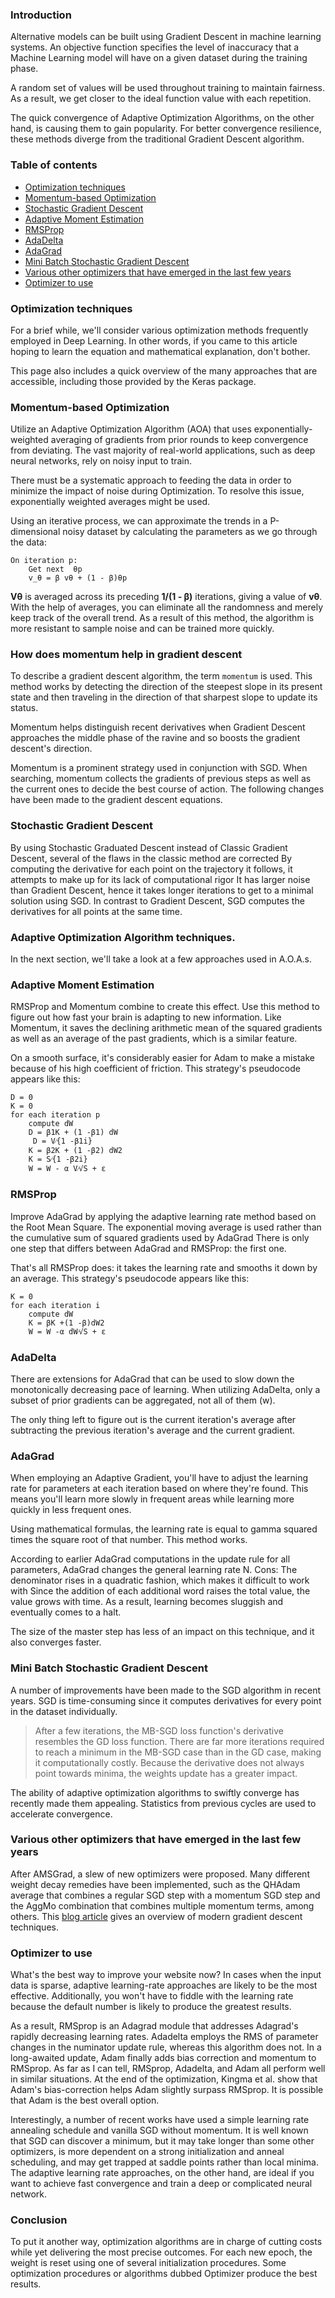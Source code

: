### Introduction
Alternative models can be built using Gradient Descent in machine learning systems. An objective function specifies the level of inaccuracy that a Machine Learning model will have on a given dataset during the training phase.

A random set of values will be used throughout training to maintain fairness. As a result, we get closer to the ideal function value with each repetition.

The quick convergence of Adaptive Optimization Algorithms, on the other hand, is causing them to gain popularity. For better convergence resilience, these methods diverge from the traditional Gradient Descent algorithm.
### Table of contents
- [Optimization techniques](#optimization-techniques)
- [Momentum-based Optimization](#momentum-based-optimization)
- [Stochastic Gradient Descent](#stochastic-gradient-descent)
- [Adaptive Moment Estimation](#adaptive-moment-estimation)
- [RMSProp](#rmsprop)
- [AdaDelta](#adadelta)
- [AdaGrad](#adagrad)
- [Mini Batch Stochastic Gradient Descent](#mini-batch-stochastic-gradient-descent)
- [Various other optimizers that have emerged in the last few years](#various-other-optimizers-that-have-emerged-in-the-last-few-years)
- [Optimizer to use](#optimizer-to-use)
### Optimization techniques
For a brief while, we'll consider various optimization methods frequently employed in Deep Learning. In other words, if you came to this article hoping to learn the equation and mathematical explanation, don't bother. 

This page also includes a quick overview of the many approaches that are accessible, including those provided by the Keras package.
### Momentum-based Optimization
Utilize an Adaptive Optimization Algorithm (AOA) that uses exponentially-weighted averaging of gradients from prior rounds to keep convergence from deviating. The vast majority of real-world applications, such as deep neural networks, rely on noisy input to train. 

There must be a systematic approach to feeding the data in order to minimize the impact of noise during Optimization. To resolve this issue, exponentially weighted averages might be used.

Using an iterative process, we can approximate the trends in a P-dimensional noisy dataset by calculating the parameters as we go through the data:
```
On iteration p:
    Get next  θp 
    v_θ = β vθ + (1 - β)θp
```
**Vθ** is averaged across its preceding **1/(1 - β)** iterations, giving a value of **vθ**. With the help of averages, you can eliminate all the randomness and merely keep track of the overall trend. As a result of this method, the algorithm is more resistant to sample noise and can be trained more quickly.
### How does momentum help in gradient descent
To describe a gradient descent algorithm, the term `momentum` is used. This method works by detecting the direction of the steepest slope in its present state and then traveling in the direction of that sharpest slope to update its status.

Momentum helps distinguish recent derivatives when Gradient Descent approaches the middle phase of the ravine and so boosts the gradient descent's direction.

Momentum is a prominent strategy used in conjunction with SGD. When searching, momentum collects the gradients of previous steps as well as the current ones to decide the best course of action. The following changes have been made to the gradient descent equations.

###  Stochastic Gradient Descent 
By using Stochastic Graduated Descent instead of Classic Gradient Descent, several of the flaws in the classic method are corrected By computing the derivative for each point on the trajectory it follows, it attempts to make up for its lack of computational rigor It has larger noise than Gradient Descent, hence it takes longer iterations to get to a minimal solution using SGD. In contrast to Gradient Descent, SGD computes the derivatives for all points at the same time.
### Adaptive Optimization Algorithm techniques.
In the next section, we'll take a look at a few approaches used in A.O.A.s.
### Adaptive Moment Estimation
RMSProp and Momentum combine to create this effect. Use this method to figure out how fast your brain is adapting to new information. Like Momentum, it saves the declining arithmetic mean of the squared gradients as well as an average of the past gradients, which is a similar feature.

On a smooth surface, it's considerably easier for Adam to make a mistake because of his high coefficient of friction. This strategy's pseudocode appears like this:
```
D = 0
K = 0
for each iteration p
    compute dW
    D = β1K + (1 -β1) dW
     D = V⁄{1 -β1i}
    K = β2K + (1 -β2) dW2
    K = S⁄{1 -β2i}
    W = W - α V⁄√S + ε
```
### RMSProp
Improve AdaGrad by applying the adaptive learning rate method based on the Root Mean Square. The exponential moving average is used rather than the cumulative sum of squared gradients used by AdaGrad There is only one step that differs between AdaGrad and RMSProp: the first one. 

That's all RMSProp does: it takes the learning rate and smooths it down by an average. This strategy's pseudocode appears like this:
```
K = 0
for each iteration i
    compute dW
    K = βK +(1 -β)dW2
    W = W -α dW⁄√S + ε
```
###  AdaDelta
There are extensions for AdaGrad that can be used to slow down the monotonically decreasing pace of learning. When utilizing AdaDelta, only a subset of prior gradients can be aggregated, not all of them (w). 

The only thing left to figure out is the current iteration's average after subtracting the previous iteration's average and the current gradient.
### AdaGrad
When employing an Adaptive Gradient, you'll have to adjust the learning rate for parameters at each iteration based on where they're found. This means you'll learn more slowly in frequent areas while learning more quickly in less frequent ones.

Using mathematical formulas, the learning rate is equal to gamma squared times the square root of that number. This method works.

According to earlier AdaGrad computations in the update rule for all parameters, AdaGrad changes the general learning rate N. Cons: The denominator rises in a quadratic fashion, which makes it difficult to work with Since the addition of each additional word raises the total value, the value grows with time. As a result, learning becomes sluggish and eventually comes to a halt. 

The size of the master step has less of an impact on this technique, and it also converges faster.
### Mini Batch Stochastic Gradient Descent
A number of improvements have been made to the SGD algorithm in recent years. SGD is time-consuming since it computes derivatives for every point in the dataset individually.
> After a few iterations, the MB-SGD loss function's derivative resembles the GD loss function. There are far more iterations required to reach a minimum in the MB-SGD case than in the GD case, making it computationally costly. Because the derivative does not always point towards minima, the weights update has a greater impact.

The ability of adaptive optimization algorithms to swiftly converge has recently made them appealing. Statistics from previous cycles are used to accelerate convergence.
### Various other optimizers that have emerged in the last few years
After AMSGrad, a slew of new optimizers were proposed. Many different weight decay remedies have been implemented, such as the QHAdam average that combines a regular SGD step with a momentum SGD step and the AggMo combination that combines multiple momentum terms, among others. This [blog article](https://johnchenresearch.github.io/demon/) gives an overview of modern gradient descent techniques.
### Optimizer to use
What's the best way to improve your website now? In cases when the input data is sparse, adaptive learning-rate approaches are likely to be the most effective. Additionally, you won't have to fiddle with the learning rate because the default number is likely to produce the greatest results.

As a result, RMSprop is an Adagrad module that addresses Adagrad's rapidly decreasing learning rates. Adadelta employs the RMS of parameter changes in the numinator update rule, whereas this algorithm does not. In a long-awaited update, Adam finally adds bias correction and momentum to RMSprop. As far as I can tell, RMSprop, Adadelta, and Adam all perform well in similar situations. At the end of the optimization, Kingma et al. show that Adam's bias-correction helps Adam slightly surpass RMSprop. It is possible that Adam is the best overall option.

Interestingly, a number of recent works have used a simple learning rate annealing schedule and vanilla SGD without momentum. It is well known that SGD can discover a minimum, but it may take longer than some other optimizers, is more dependent on a strong initialization and anneal scheduling, and may get trapped at saddle points rather than local minima. The adaptive learning rate approaches, on the other hand, are ideal if you want to achieve fast convergence and train a deep or complicated neural network.
### Conclusion
To put it another way, optimization algorithms are in charge of cutting costs while yet delivering the most precise outcomes. For each new epoch, the weight is reset using one of several initialization procedures. Some optimization procedures or algorithms dubbed Optimizer produce the best results.
